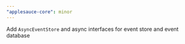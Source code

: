 ```yaml
---
"applesauce-core": minor
---
```


Add `AsyncEventStore` and async interfaces for event store and event database
